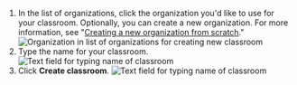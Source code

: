 1. In the list of organizations, click the organization you'd like to use for your classroom. Optionally, you can create a new organization. For more information, see "[Creating a new organization from scratch](/organizations/collaborating-with-groups-in-organizations/creating-a-new-organization-from-scratch)."
   ![Organization in list of organizations for creating new classroom](/assets/images/help/classroom/click-organization.png)
1. Type the name for your classroom.
   ![Text field for typing name of classroom](/assets/images/help/classroom/type-classroom-name.png)
1. Click **Create classroom**.
   ![Text field for typing name of classroom](/assets/images/help/classroom/click-create-classroom-button.png)
